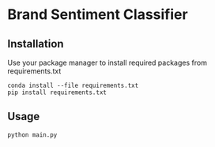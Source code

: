 # Brand Sentiment Classifier
## Installation
Use your package manager to install required packages from requirements.txt

```
conda install --file requirements.txt
pip install requirements.txt
```

## Usage

```python main.py```